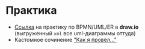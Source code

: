 # Практика
- [Ссылка](https://app.diagrams.net/#G1o4tERBOLY4rz5Pbqc3SUSotfmbRINHGf) на практику по BPMN/UML/ER в **draw.io** <br>
(выгруженный `xml` все uml-диаграммы оттуда)
- Кастомное сочинение ["Как я провёл..."](https://github.com/vnukov-vv/AlfaCampus-SA/blob/main/PRACTICE/md.md)
